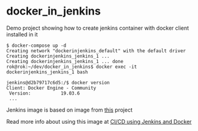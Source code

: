 # docker_in_jenkins

Demo project showing how to create jenkins container with docker client installed in it

```
$ docker-compose up -d
Creating network "dockerinjenkins_default" with the default driver
Creating dockerinjenkins_jenkins_1 ... 
Creating dockerinjenkins_jenkins_1 ... done
rok@rok:~/dev/docker_in_jenkins$ docker exec -it dockerinjenkins_jenkins_1 bash

jenkins@d2b79717c6d5:/$ docker version
Client: Docker Engine - Community
 Version:           19.03.6
 ...
```

Jenkins image is based on image from [this](https://github.com/w7089/jenkins-monitoring) project

Read more info about using this image at [CI/CD using Jenkins and Docker](https://www.rokpoto.com/ci-cd-using-jenkins-and-docker/#running-cicd-pipeline-in-jenkins)
